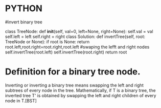 # PYTHON
#invert binary tree


 class TreeNode:
     def __init__(self, val=0, left=None, right=None):
         self.val = val
         self.left = left
         self.right = right
class Solution:
    def invertTree(self, root: TreeNode or None):
       if root is None:
           return
       root.left,root.right=root.right,root.left #swaping the lefft and right nodes
       self.invertTree(root.left)
       self.invertTree(root.right)
       return root
  # Definition for a binary tree node.
  Inverting or inverting a binary tree means swapping the left and right subtrees of every node in the tree. Mathematically, if T is a binary tree, the inverted tree T' is obtained by swapping the left and right children of every node in T.[BST]
